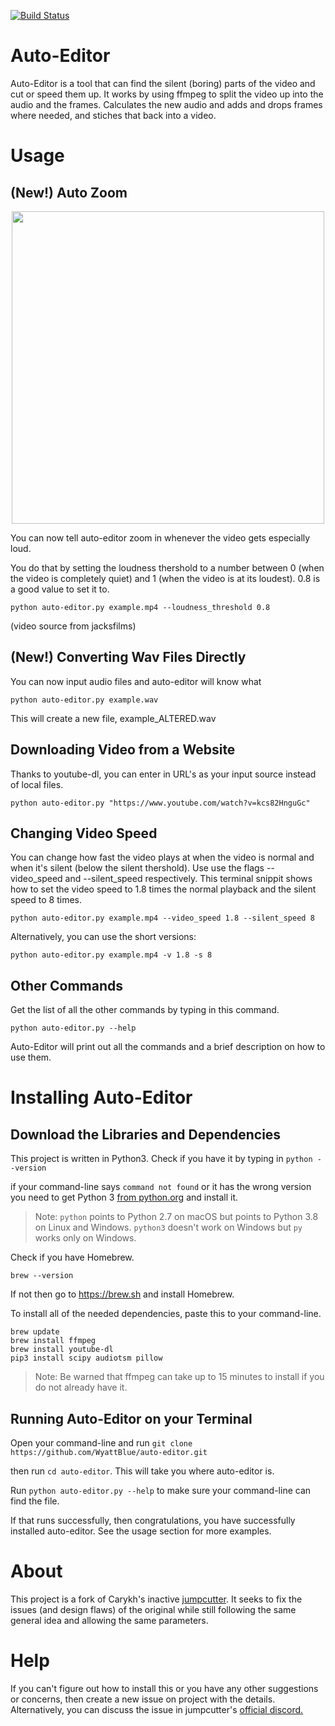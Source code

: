 [![Build Status](https://travis-ci.com/WyattBlue/auto-editor.svg?branch=master)](https://travis-ci.com/WyattBlue/auto-editor)

# Auto-Editor
Auto-Editor is a tool that can find the silent (boring) parts of the video and cut or speed them up.
It works by using ffmpeg to split the video up into the audio and the frames. Calculates the new audio and adds and drops frames where needed, and stiches that back into a video.

# Usage
## (New!) Auto Zoom
<p align="center">
  <img src="https://github.com/WyattBlue/auto-editor/blob/master/auto_zoom_demo.gif" width="500">
</p>

You can now tell auto-editor zoom in whenever the video gets especially loud. 

You do that by setting the loudness thershold to a number between 0 (when the video is completely quiet) and 1 (when the video is at its loudest). 0.8 is a good value to set it to.

```python auto-editor.py example.mp4 --loudness_threshold 0.8```

(video source from jacksfilms)

## (New!) Converting Wav Files Directly

You can now input audio files and auto-editor will know what 

```python auto-editor.py example.wav```

This will create a new file, example_ALTERED.wav

## Downloading Video from a Website

Thanks to youtube-dl, you can enter in URL's as your input source instead of local files.

`python auto-editor.py "https://www.youtube.com/watch?v=kcs82HnguGc"`

## Changing Video Speed

You can change how fast the video plays at when the video is normal and when it's silent (below the silent thershold). Use use the flags --video_speed and --silent_speed respectively. This terminal snippit shows how to set the video speed to 1.8 times the normal playback and the silent speed to 8 times.

`python auto-editor.py example.mp4 --video_speed 1.8 --silent_speed 8`

Alternatively, you can use the short versions:

`python auto-editor.py example.mp4 -v 1.8 -s 8`

## Other Commands

Get the list of all the other commands by typing in this command.

`python auto-editor.py --help`

Auto-Editor will print out all the commands and a brief description on how to use them.



# Installing Auto-Editor
## Download the Libraries and Dependencies
This project is written in Python3. Check if you have it by typing in
`python --version`

if your command-line says ```command not found``` or it has the wrong version you need to get Python 3 [from python.org](https://www.python.org/downloads/) and install it.

> Note: `python` points to Python 2.7 on macOS but points to Python 3.8 on Linux and Windows. `python3` doesn't work on Windows but `py` works only on Windows.

Check if you have Homebrew.

`brew --version`

If not then go to https://brew.sh and install Homebrew.

To install all of the needed dependencies, paste this to your command-line.
```
brew update
brew install ffmpeg
brew install youtube-dl
pip3 install scipy audiotsm pillow
```
> Note: Be warned that ffmpeg can take up to 15 minutes to install if you do not already have it.

## Running Auto-Editor on your Terminal

Open your command-line and run `git clone https://github.com/WyattBlue/auto-editor.git`

then run `cd auto-editor`. This will take you where auto-editor is.

Run `python auto-editor.py --help` to make sure your command-line can find the file.

If that runs successfully, then congratulations, you have successfully installed auto-editor. See the usage section for more examples.

# About
This project is a fork of Carykh's inactive [jumpcutter](https://github.com/carykh/jumpcutter). It seeks to fix the issues (and design flaws) of the original while still following the same general idea and allowing the same parameters.

# Help 
If you can't figure out how to install this or you have any other suggestions or concerns, then create a new issue on project with the details. Alternatively, you can discuss the issue in jumpcutter's [official discord.](https://discord.gg/2snkzhy)

